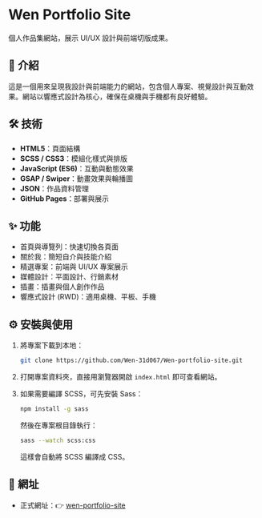 # Wen Portfolio Site

個人作品集網站，展示 UI/UX 設計與前端切版成果。

## 📖 介紹

這是一個用來呈現我設計與前端能力的網站，包含個人專案、視覺設計與互動效果。網站以響應式設計為核心，確保在桌機與手機都有良好體驗。

## 🛠 技術

- **HTML5**：頁面結構
- **SCSS / CSS3**：模組化樣式與排版
- **JavaScript (ES6)**：互動與動態效果
- **GSAP / Swiper**：動畫效果與輪播圖
- **JSON**：作品資料管理
- **GitHub Pages**：部署與展示

## ✨ 功能

- 首頁與導覽列：快速切換各頁面
- 關於我：簡短自介與技能介紹
- 精選專案：前端與 UI/UX 專案展示
- 媒體設計：平面設計、行銷素材
- 插畫：插畫與個人創作作品
- 響應式設計 (RWD)：適用桌機、平板、手機

## ⚙ 安裝與使用

1. 將專案下載到本地：

   ```bash
   git clone https://github.com/Wen-31d067/Wen-portfolio-site.git
   ```

2. 打開專案資料夾，直接用瀏覽器開啟 `index.html` 即可查看網站。

3. 如果需要編譯 SCSS，可先安裝 Sass：

   ```bash
   npm install -g sass
   ```

   然後在專案根目錄執行：

   ```bash
   sass --watch scss:css
   ```

   這樣會自動將 SCSS 編譯成 CSS。

## 🚀 網址

- 正式網址：👉 [wen-portfolio-site](https://wen-31d067.github.io/Wen-portfolio-site/)
